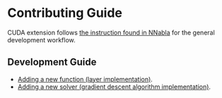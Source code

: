 # Contributing Guide

CUDA extension follows [the instruction found in NNabla](https://github.com/sony/nnabla/blob/master/CONTRIBUTING.md) for the general development workflow.

## Development Guide

* [Adding a new function (layer implementation)](doc/contributing/add_function.md).
* [Adding a new solver (gradient descent algorithm implementation)](doc/contributing/add_solver.md).
